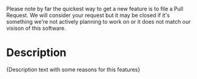 Please note by far the quickest way to get a new feature is to file a Pull Request.
We will consider your request but it may be closed if it's something we're not actively planning to work on or it does not match our visison of this software.

# Description

{Description text with some reasons for this features}

#
